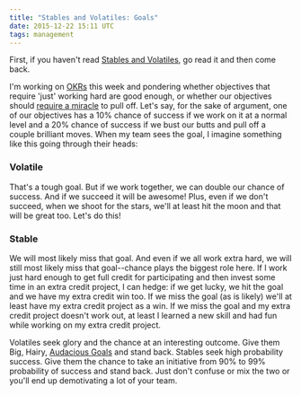 ```yaml
---
title: "Stables and Volatiles: Goals"
date: 2015-12-22 15:11 UTC
tags: management
---
```


First, if you haven't read [Stables and Volatiles][1], go read it and then come
back.

I'm working on [OKRs][3] this week and pondering whether objectives that require
'just' working hard are good enough, or whether our objectives should [require a
miracle][2] to pull off. Let's say, for the sake of argument, one of our objectives
has a 10% chance of success if we work on it at a normal level and a 20% chance
of success if we bust our butts and pull off a couple brilliant moves. When my
team sees the goal, I imagine something like this going through their heads:

### Volatile

That's a tough goal. But if we work together, we can double our chance of
success. And if we succeed it will be awesome! Plus, even if we don't succeed,
when we shoot for the stars, we'll at least hit the moon and that will be great
too. Let's do this!

### Stable

We will most likely miss that goal. And even if we all work extra hard, we will
still most likely miss that goal--chance plays the biggest role here. If I work
just hard enough to get full credit for participating and then invest some time
in an extra credit project, I can hedge: if we get lucky, we hit the goal and we
have my extra credit win too. If we miss the goal (as is likely) we'll at least
have my extra credit project as a win. If we miss the goal and my extra credit
project doesn't work out, at least I learned a new skill and had fun while
working on my extra credit project.

Volatiles seek glory and the chance at an interesting outcome. Give them Big,
Hairy, [Audacious Goals][4] and stand back. Stables seek high probability success.
Give them the chance to take an initiative from 90% to 99% probability of
success and stand back. Just don't confuse or mix the two or you'll end up
demotivating a lot of your team.

  [1]: http://randsinrepose.com/archives/stables-and-volatiles/
  [2]: http://eleganthack.com/the-art-of-the-okr/
  [3]: https://weekdone.com/resources/objectives-key-results
  [4]: https://en.wikipedia.org/wiki/Big_Hairy_Audacious_Goal

